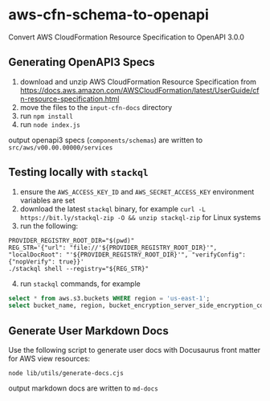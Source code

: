 # aws-cfn-schema-to-openapi
Convert AWS CloudFormation Resource Specification to OpenAPI 3.0.0

## Generating OpenAPI3 Specs
1. download and unzip AWS CloudFormation Resource Specification from https://docs.aws.amazon.com/AWSCloudFormation/latest/UserGuide/cfn-resource-specification.html
2. move the files to the `input-cfn-docs` directory
3. run `npm install`
4. run `node index.js`

output openapi3 specs (`components/schemas`) are written to `src/aws/v00.00.00000/services`

## Testing locally with `stackql`
1. ensure the `AWS_ACCESS_KEY_ID` and `AWS_SECRET_ACCESS_KEY` environment variables are set
2. download the latest `stackql` binary, for example `curl -L https://bit.ly/stackql-zip -O && unzip stackql-zip` for Linux systems
3. run the following:
```
PROVIDER_REGISTRY_ROOT_DIR="$(pwd)"
REG_STR='{"url": "file://'${PROVIDER_REGISTRY_ROOT_DIR}'", "localDocRoot": "'${PROVIDER_REGISTRY_ROOT_DIR}'", "verifyConfig": {"nopVerify": true}}'
./stackql shell --registry="${REG_STR}"
```
4. run `stackql` commands, for example 
```sql
select * from aws.s3.buckets WHERE region = 'us-east-1';
select bucket_name, region, bucket_encryption_server_side_encryption_configuration from aws.s3.bucket WHERE region = 'us-east-1' and data__Identifier = 'stackql-trial-bucket-01';
```


## Generate User Markdown Docs
Use the following script to generate user docs with Docusaurus front matter for AWS view resources:

```
node lib/utils/generate-docs.cjs
```

output markdown docs are written to `md-docs`